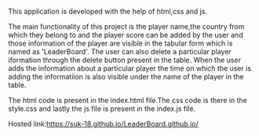 This application is developed with the help of html,css and js.

The main functionality of this project is the player name,the country from which they belong to and the player score can be added by the user 
and those information of the player are visible in the tabular form which is named as 'LeaderBoard'.
The user can also delete a particular player iformation through the delete button present in the table. 
When the user adds the information about a particular player the time on which the user is adding the informatiion is also visible 
under the name of the player in the table.

The html code is present in the index.html file.The css code is there in the style.css and lastly the js file is present in the index.js file.

Hosted link:https://suk-18.github.io/LeaderBoard.github.io/
